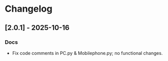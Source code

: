 # Changelog
## [2.0.1] - 2025-10-16
### Docs
- Fix code comments in PC.py & Mobilephone.py; no functional changes.
